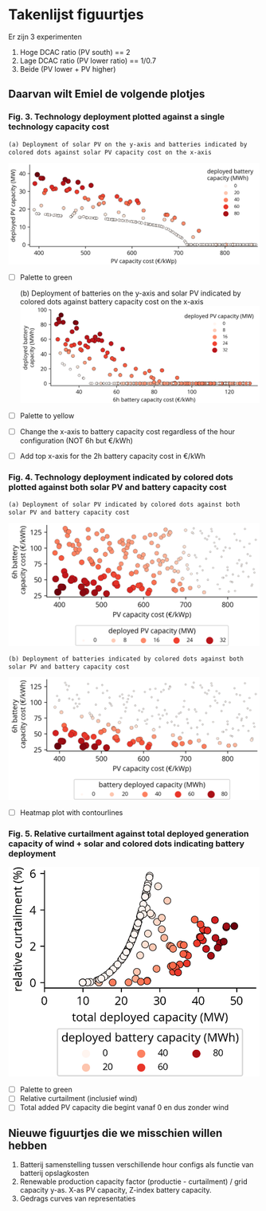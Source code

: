 # Takenlijst figuurtjes

Er zijn 3 experimenten
1. Hoge DCAC ratio (PV south) == 2
2. Lage DCAC ratio (PV lower ratio)  == 1/0.7
3. Beide (PV lower + PV higher)


## Daarvan wilt Emiel de volgende plotjes
### Fig. 3. Technology deployment plotted against a single technology capacity cost

    (a) Deployment of solar PV on the y-axis and batteries indicated by colored dots against solar PV capacity cost on the x-axis
![](imgs\report_cablepool_cheapbat_pv_deployment_vs_cost.png)

 - [ ] Palette to green

    (b) Deployment of batteries on the y-axis and solar PV indicated by colored dots against battery capacity cost on the x-axis
![](imgs/report_cablepool_cheapbat_bat_deployment_vs_cost.png)

 - [ ] Palette to yellow
 - [ ] Change the x-axis to battery capacity cost regardless of the hour configuration (NOT 6h but €/kWh)
 - [ ] Add top x-axis for the 2h battery capacity cost in €/kWh


### Fig. 4. Technology deployment indicated by colored dots plotted against both solar PV and battery capacity cost

    (a) Deployment of solar PV indicated by colored dots against both solar PV and battery capacity cost

![](imgs\report_cablepool_cheapbat_bivariate_deployment.png)

    (b) Deployment of batteries indicated by colored dots against both solar PV and battery capacity cost

![](imgs\report_cablepool_cheapbat_bivariate_deployment2.png)


- [ ] Heatmap plot with contourlines

### Fig. 5. Relative curtailment against total deployed generation capacity of wind + solar and colored dots indicating battery deployment

![](imgs\report_cablepool_cheapbat_rel_curtailment_vs_deployment.png)

- [ ] Palette to green
- [ ] Relative curtailment (inclusief wind)
- [ ] Total added PV capacity die begint vanaf 0 en dus zonder wind

## Nieuwe figuurtjes die we misschien willen hebben
1. Batterij samenstelling tussen verschillende hour configs als functie van batterij opslagkosten
2. Renewable production capacity factor (productie - curtailment) / grid capacity y-as. X-as PV capacity, Z-index battery capacity.
3. Gedrags curves van representaties